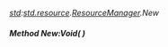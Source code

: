 _[std](../../modules/std/std-module.md):[std.resource](../../modules/std/std-resource.md).[ResourceManager](../../modules/std/std-resource-resourcemanager.md).New_
##### Method New:Void(  )
